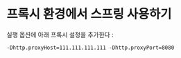 # 프록시 환경에서 스프링 사용하기

실행 옵션에 아래 프록시 설정을 추가한다 :

    -Dhttp.proxyHost=111.111.111.111 -Dhttp.proxyPort=8080